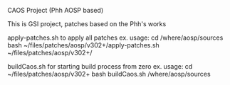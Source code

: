 CAOS Project (Phh AOSP based)


This is GSI project, patches based on the Phh's works

apply-patches.sh to apply all patches
	ex. usage:
		cd /where/aosp/sources
		bash ~/files/patches/aosp/v302+/apply-patches.sh ~/files/patches/aosp/v302+/

buildCaos.sh for starting build process from zero
	ex. usage:
		cd ~/files/patches/aosp/v302+
		bash buildCaos.sh /where/aosp/sources

